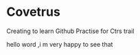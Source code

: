 # Covetrus
Creating to learn Github Practise for Ctrs trail

hello word ,i m very happy to see that
